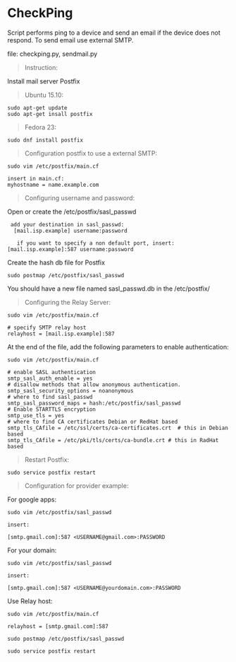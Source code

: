 # CheckPing
Script performs ping to a device and send an email if the device does not respond.
To send email use external SMTP.

file: checkping.py, sendmail.py

>Instruction:

Install mail server Postfix

>Ubuntu 15.10:

    sudo apt-get update
    sudo apt-get insall postfix

>Fedora 23:

    sudo dnf install postfix

>Configuration postfix to use a external SMTP:

    sudo vim /etc/postfix/main.cf

    insert in main.cf:
    myhostname = name.example.com
 
>Configuring username and password:

  Open or create the /etc/postfix/sasl_passwd 

     add your destination in sasl_passwd: 
      [mail.isp.example] username:password
   
       if you want to specify a non default port, insert: [mail.isp.example]:587 username:password

Create the hash db file for Postfix

    sudo postmap /etc/postfix/sasl_passwd
   
You should have a new file named sasl_passwd.db in the /etc/postfix/

>Configuring the Relay Server:

    sudo vim /etc/postfix/main.cf
    
    # specify SMTP relay host 
    relayhost = [mail.isp.example]:587
    
At the end of the file, add the following parameters to enable authentication:

    sudo vim /etc/postfix/main.cf
    
    # enable SASL authentication 
    smtp_sasl_auth_enable = yes
    # disallow methods that allow anonymous authentication. 
    smtp_sasl_security_options = noanonymous
    # where to find sasl_passwd
    smtp_sasl_password_maps = hash:/etc/postfix/sasl_passwd
    # Enable STARTTLS encryption 
    smtp_use_tls = yes
    # where to find CA certificates Debian or RedHat based
    smtp_tls_CAfile = /etc/ssl/certs/ca-certificates.crt  # this in Debian based
    smtp_tls_CAfile = /etc/pki/tls/certs/ca-bundle.crt # this in RadHat based
    
>Restart Postfix:

    sudo service postfix restart
    
>Configuration for provider example:

For google apps:

    sudo vim /etc/postfix/sasl_passwd
    
    insert:
    
    [smtp.gmail.com]:587 <USERNAME@gmail.com>:PASSWORD
    
For your domain:
  
    sudo vim /etc/postfix/sasl_passwd
    
    insert:
    
    [smtp.gmail.com]:587 <USERNAME@yourdomain.com>:PASSWORD
    
Use Relay host:
    
    sudo vim /etc/postfix/main.cf
    
    relayhost = [smtp.gmail.com]:587

    sudo postmap /etc/postfix/sasl_passwd
    
    sudo service postfix restart
    
    
